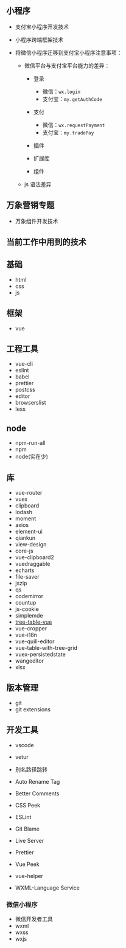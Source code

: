## 小程序

- 支付宝小程序开发技术

- 小程序跨端框架技术

- 将微信小程序迁移到支付宝小程序注意事项：

  - 微信平台与支付宝平台能力的差异：

    - 登录

      - 微信：`wx.login`
      - 支付宝：`my.getAuthCode`

    - 支付

      - 微信：`wx.requestPayment`
      - 支付宝：`my.tradePay`

    - 插件
    - 扩展库
    - 组件

  - js 语法差异

## 万象营销专题

- 万象组件开发技术

## 当前工作中用到的技术

## 基础

- html
- css
- js

## 框架

- vue

## 工程工具

- vue-cli
- eslint
- babel
- prettier
- postcss
- editor
- browserslist
- less

## node

- npm-run-all
- npm
- node(实在少)

## 库

- vue-router
- vuex
- clipboard
- lodash
- moment
- axios
- element-ui
- qiankun
- view-design
- core-js
- vue-clipboard2
- vuedraggable
- echarts
- file-saver
- jszip
- qs
- codemirror
- countup
- js-cookie
- simplemde
- [tree-table-vue](https://github.com/lison16/tree-table-vue)
- vue-cropper
- vue-i18n
- vue-quill-editor
- vue-table-with-tree-grid
- vuex-persistedstate
- wangeditor
- xlsx

## 版本管理

- git
- git extensions

## 开发工具

- vscode

- vetur
- 别名路径跳转
- Auto Rename Tag
- Better Comments
- CSS Peek
- ESLint
- Git Blame
- Live Server
- Prettier
- Vue Peek
- vue-helper
- WXML-Language Service

### 微信小程序

- 微信开发者工具
- wxml
- wxss
- wxjs
